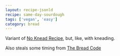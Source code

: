 ```yaml
---
layout: recipe-jsonld
recipe: same-day-sourdough
tags: ['vegan', 'easy']
category: bread
---
```


Variant of [No Knead Recipe](/bread/no-knead-sourdough), but, like,
with kneading.

Also steals some timing from
[The Bread Code](https://github.com/hendricius/the-bread-code/blob/master/basics/basic-sour-dough.md)
